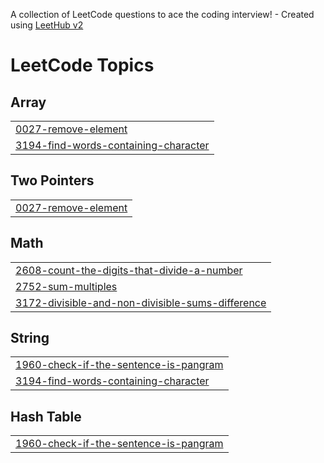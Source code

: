A collection of LeetCode questions to ace the coding interview! - Created using [LeetHub v2](https://github.com/arunbhardwaj/LeetHub-2.0)
<!---LeetCode Topics Start-->
# LeetCode Topics
## Array
|  |
| ------- |
| [0027-remove-element](https://github.com/JASILUK/leetCode/tree/master/0027-remove-element) |
| [3194-find-words-containing-character](https://github.com/JASILUK/leetCode/tree/master/3194-find-words-containing-character) |
## Two Pointers
|  |
| ------- |
| [0027-remove-element](https://github.com/JASILUK/leetCode/tree/master/0027-remove-element) |
## Math
|  |
| ------- |
| [2608-count-the-digits-that-divide-a-number](https://github.com/JASILUK/leetCode/tree/master/2608-count-the-digits-that-divide-a-number) |
| [2752-sum-multiples](https://github.com/JASILUK/leetCode/tree/master/2752-sum-multiples) |
| [3172-divisible-and-non-divisible-sums-difference](https://github.com/JASILUK/leetCode/tree/master/3172-divisible-and-non-divisible-sums-difference) |
## String
|  |
| ------- |
| [1960-check-if-the-sentence-is-pangram](https://github.com/JASILUK/leetCode/tree/master/1960-check-if-the-sentence-is-pangram) |
| [3194-find-words-containing-character](https://github.com/JASILUK/leetCode/tree/master/3194-find-words-containing-character) |
## Hash Table
|  |
| ------- |
| [1960-check-if-the-sentence-is-pangram](https://github.com/JASILUK/leetCode/tree/master/1960-check-if-the-sentence-is-pangram) |
<!---LeetCode Topics End-->